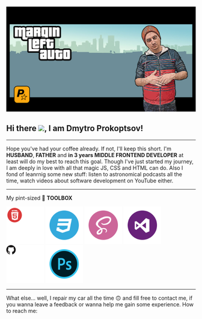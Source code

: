 ![](banner.jpg)

## Hi there <img src="https://raw.githubusercontent.com/MartinHeinz/MartinHeinz/master/wave.gif" width="30px">, I am Dmytro Prokoptsov!
---

Hope you've had your coffee already. If not, I'll keep this short. I'm **HUSBAND**, **FATHER** and **in 3 years MIDDLE FRONTEND DEVELOPER** at least will do my best to reach this goal. Though I've just started my journey, I am deeply in love with all that magic JS, CSS and HTML can do. Also I fond of leanrnig some new stuff: listen to astronomical podcasts all the time, watch videos about software development on YouTube either.

---
My pint-sized 🧰 **TOOLBOX**

<p vertical-align="middle"><img src="./icons/html5.svg" alt="" width="100px" height="100px"> <img src="./icons/css3.svg" alt="" width="100px" height="100px"> <img src="./icons/sass.svg" alt="" width="100px" height="100px">            <img src="./icons/vscode.svg" alt="" width="100px" height="100px"> <img src="./icons/github.svg" alt="" width="100px" height="100px"> <img src="./icons/photoshop.svg" alt="" width="100px" height="100px"></p>

<!-- ![css](icons/css3.svg)
![html](icons/html5.svg)
![sass](icons/sass.svg)
![github](icons/github.svg)
![photoshop](icons/photoshop.svg)
![vscode](vscode.svg) -->

---

What else... well, I repair my car all the time :upside_down_face: and fill free to contact me, if you wanna leave a feedback or wanna help me gain some experience.
How to reach me:

<!-- [atlassian]: https://atlassian.com
[react]: http://reactjs.org
[firebase]: https://firebase.google.com
[styled]: https://styled-components.com
[jamstack]: https://jamstack.org
[next]: https://nextjs.org
[typescript]: https://www.typescriptlang.org
[website]: https://bradgarropy.com
[twitter]: https://twitter.com/bradgarropy
[youtube]: https://youtube.com/bradgarropy
[twitch]: https://twitch.tv/bradgarropy
[newsletter]: https://bradgarropy.com/newsletter
[instagram]: https://instagram.com/bradgarropy
[linkedin]: https://linkedin.com/in/bradgarropy
[npm]: https://npmjs.com/~bradgarropy -->
<!--
**ProkoptsovD/ProkoptsovD** is a ✨ _special_ ✨ repository because its `README.md` (this file) appears on your GitHub profile.

Here are some ideas to get you started:

- 🔭 I’m currently working on ...
- 🌱 I’m currently learning ...
- 👯 I’m looking to collaborate on ...
- 🤔 I’m looking for help with ...
- 💬 Ask me about ...
- 📫 How to reach me: ...
- 😄 Pronouns: ...
- ⚡ Fun fact: ...
-->
